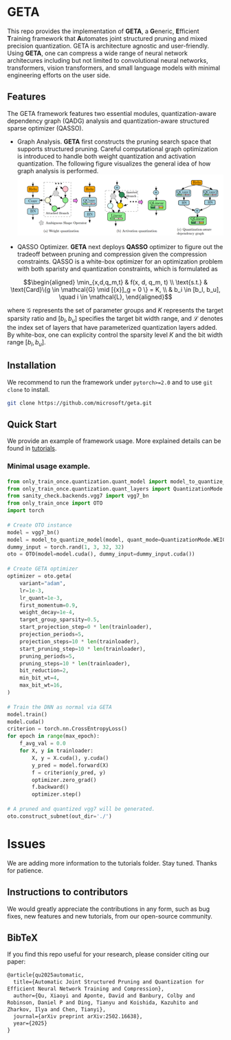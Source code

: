 # GETA
This repo provides the implementation of **GETA**, a **G**eneric, **E**fficient **T**raining framework that **A**utomates joint structured pruning and mixed precision quantization. GETA is architecture agnostic and user-friendly. Using **GETA**, one can compress a wide range of neural network architecures including but not limited to convolutional neural networks, transformers, vision transformers, and small language models with minimal engineering efforts on the user side.

## Features
The GETA framework features two essential modules, quantization-aware dependency graph (QADG) analysis and quantization-aware structured sparse optimizer (QASSO).

* Graph Analysis. **GETA** first constructs the pruning search space that supports structured pruning. Careful computational graph optimization is introduced to handle both weight quantization and activation quantization. The following figure visualizes the general idea of how graph analysis is performed.
![img](./img_folder/quantization.png)
  

* QASSO Optimizer. **GETA** next deploys **QASSO** optimizer to figure out the tradeoff between pruning and compression given the compression constraints. QASSO is a white-box optimizer for an optimization problem with both sparisty and quantization constraints, which is formulated as
```math
\begin{aligned}
\min_{x,d,q_m,t} & f(x, d, q_m, t) \\
\text{s.t.} & \text{Card}\{g \in \mathcal{G} \mid [{x}]_g = 0 \} = K, \\
& b_i \in [b_l, b_u], \quad i \in \mathcal{L},
\end{aligned}
```
where $\mathcal{G}$ represents the set of parameter groups and $K$ represents the target sparsity ratio and $[b_l, b_u]$ specifies the target bit width range, and $\mathcal{L}$ denotes the index set of layers that have parameterized quantization layers added. By white-box, one can explicity control the sparsity level $K$ and the bit width range $[b_l, b_u]$.

## Installation
We recommend to run the framework under `pytorch>=2.0` and to use `git clone` to install.

```bash
git clone https://github.com/microsoft/geta.git
```

## Quick Start

We provide an example of framework usage. More explained details can be found in [tutorials](./tutorials/).

### Minimal usage example. 

```python
from only_train_once.quantization.quant_model import model_to_quantize_model
from only_train_once.quantization.quant_layers import QuantizationMode
from sanity_check.backends.vgg7 import vgg7_bn
from only_train_once import OTO
import torch

# Create OTO instance
model = vgg7_bn()
model = model_to_quantize_model(model, quant_mode=QuantizationMode.WEIGHT_AND_ACTIVATION)
dummy_input = torch.rand(1, 3, 32, 32)
oto = OTO(model=model.cuda(), dummy_input=dummy_input.cuda())

# Create GETA optimizer
optimizer = oto.geta(
    variant="adam",
    lr=1e-3,
    lr_quant=1e-3,
    first_momentum=0.9,
    weight_decay=1e-4,
    target_group_sparsity=0.5,
    start_projection_step=0 * len(trainloader),
    projection_periods=5,
    projection_steps=10 * len(trainloader),
    start_pruning_step=10 * len(trainloader),
    pruning_periods=5,
    pruning_steps=10 * len(trainloader),
    bit_reduction=2,
    min_bit_wt=4,
    max_bit_wt=16,
)

# Train the DNN as normal via GETA
model.train()
model.cuda()
criterion = torch.nn.CrossEntropyLoss()
for epoch in range(max_epoch):
    f_avg_val = 0.0
    for X, y in trainloader:
        X, y = X.cuda(), y.cuda()
        y_pred = model.forward(X)
        f = criterion(y_pred, y)
        optimizer.zero_grad()
        f.backward()
        optimizer.step()

# A pruned and quantized vgg7 will be generated. 
oto.construct_subnet(out_dir='./')
```

# Issues
We are adding more information to the tutorials folder. Stay tuned. Thanks for patience.

## Instructions to contributors
We would greatly appreciate the contributions in any form, such as bug fixes, new features and new tutorials, from our open-source community.

## BibTeX
If you find this repo useful for your research, please consider citing our paper:

```
@article{qu2025automatic,
  title={Automatic Joint Structured Pruning and Quantization for Efficient Neural Network Training and Compression},
  author={Qu, Xiaoyi and Aponte, David and Banbury, Colby and Robinson, Daniel P and Ding, Tianyu and Koishida, Kazuhito and Zharkov, Ilya and Chen, Tianyi},
  journal={arXiv preprint arXiv:2502.16638},
  year={2025}
}
```



